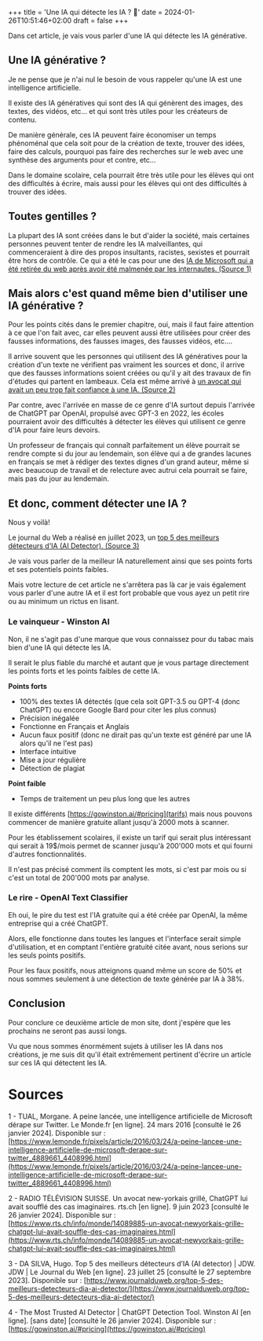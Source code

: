+++
title = 'Une IA qui détecte les IA ? 🤖'
date = 2024-01-26T10:51:46+02:00
draft = false
+++

Dans cet article, je vais vous parler d'une IA qui détecte les IA générative.

## Une IA générative ?

Je ne pense que je n'ai nul le besoin de vous rappeler qu'une IA est une intelligence artificielle.

Il existe des IA génératives qui sont des IA qui génèrent des images, des textes, des vidéos, etc... et qui sont très utiles pour les créateurs de contenu.

De manière générale, ces IA peuvent faire économiser un temps phénoménal que cela soit pour de la création de texte, trouver des idées, faire des calculs, pourquoi pas faire des recherches sur le web avec une synthèse des arguments pour et contre, etc...

Dans le domaine scolaire, cela pourrait être très utile pour les élèves qui ont des difficultés à écrire, mais aussi pour les élèves qui ont des difficultés à trouver des idées.

## Toutes gentilles ?

La plupart des IA sont créées dans le but d'aider la société, mais certaines personnes peuvent tenter de rendre les IA malveillantes, qui commenceraient à dire des propos insultants, racistes, sexistes et pourrait être hors de contrôle. Ce qui a été le cas pour une des [IA de Microsoft qui a été retirée du web après avoir été malmenée par les internautes. (Source 1)](https://www.lemonde.fr/pixels/article/2016/03/24/a-peine-lancee-une-intelligence-artificielle-de-microsoft-derape-sur-twitter_4889661_4408996.html)

## Mais alors c'est quand même bien d'utiliser une IA générative ?

Pour les points cités dans le premier chapitre, oui, mais il faut faire attention à ce que l'on fait avec, car elles peuvent aussi être utilisées pour créer des fausses informations, des fausses images, des fausses vidéos, etc....

Il arrive souvent que les personnes qui utilisent des IA génératives pour la création d'un texte ne vérifient pas vraiment les sources et donc, il arrive que des fausses informations soient créées ou qu'il y ait des travaux de fin d'études qui partent en lambeaux. Cela est même arrivé à [un avocat qui avait un peu trop fait confiance à une IA. (Source 2)](https://www.rts.ch/info/monde/14089885-un-avocat-newyorkais-grille-chatgpt-lui-avait-souffle-des-cas-imaginaires.html)

Par contre, avec l'arrivée en masse de ce genre d'IA surtout depuis l'arrivée de ChatGPT par OpenAI, propulsé avec GPT-3 en 2022, les écoles pourraient avoir des difficultés à détecter les élèves qui utilisent ce genre d'IA pour faire leurs devoirs.

Un professeur de français qui connaît parfaitement un élève pourrait se rendre compte si du jour au lendemain, son élève qui a de grandes lacunes en français se met à rédiger des textes dignes d'un grand auteur, même si avec beaucoup de travail et de relecture avec autrui cela pourrait se faire, mais pas du jour au lendemain.

## Et donc, comment détecter une IA ?

Nous y voilà!

Le journal du Web a réalisé en juillet 2023, un [top 5 des meilleurs détecteurs d'IA (AI Detector). (Source 3)](https://www.journalduweb.org/top-5-des-meilleurs-detecteurs-dia-ai-detector/)

Je vais vous parler de la meilleur IA naturellement ainsi que ses points forts et ses potentiels points faibles.

Mais votre lecture de cet article ne s'arrêtera pas là car je vais également vous parler d'une autre IA et il est fort probable que vous ayez un petit rire ou au minimum un rictus en lisant.

### Le vainqueur - Winston AI

Non, il ne s'agit pas d'une marque que vous connaissez pour du tabac mais bien d'une IA qui détecte les IA.

Il serait le plus fiable du marché et autant que je vous partage directement les points forts et les points faibles de cette IA.

**Points forts**

- 100% des textes IA détectés (que cela soit GPT-3.5 ou GPT-4 (donc ChatGPT) ou encore Google Bard pour citer les plus connus)
- Précision inégalée
- Fonctionne en Français et Anglais
- Aucun faux positif (donc ne dirait pas qu'un texte est généré par une IA alors qu'il ne l'est pas)
- Interface intuitive
- Mise a jour régulière
- Détection de plagiat

**Point faible**

- Temps de traitement un peu plus long que les autres

Il existe différents [https://gowinston.ai/#pricing](tarifs) mais nous pouvons commencer de manière gratuite allant jusqu'à 2000 mots à scanner.

Pour les établissement scolaires, il existe un tarif qui serait plus intéressant qui serait à 19$/mois permet de scanner jusqu'à 200'000 mots et qui fourni d'autres fonctionnalités.

Il n'est pas précisé comment ils comptent les mots, si c'est par mois ou si c'est un total de 200'000 mots par analyse.

### Le rire - OpenAI Text Classifier

Eh oui, le pire du test est l'IA gratuite qui a été créée par OpenAI, la même entreprise qui a créé ChatGPT.

Alors, elle fonctionne dans toutes les langues et l'interface serait simple d'utilisation, et en comptant l'entière gratuité citée avant, nous serions sur les seuls points positifs.

Pour les faux positifs, nous atteignons quand même un score de 50% et nous sommes seulement à une détection de texte générée par IA à 38%.

## Conclusion

Pour conclure ce deuxième article de mon site, dont j'espère que les prochains ne seront pas aussi longs.

Vu que nous sommes énormément sujets à utiliser les IA dans nos créations, je me suis dit qu'il était extrêmement pertinent d'écrire un article sur ces IA qui détectent les IA.

# Sources

1 - TUAL, Morgane. A peine lancée, une intelligence artificielle de Microsoft dérape sur Twitter. Le Monde.fr [en ligne]. 24 mars 2016 [consulté le 26 janvier 2024]. Disponible sur : [https://www.lemonde.fr/pixels/article/2016/03/24/a-peine-lancee-une-intelligence-artificielle-de-microsoft-derape-sur-twitter_4889661_4408996.html](https://www.lemonde.fr/pixels/article/2016/03/24/a-peine-lancee-une-intelligence-artificielle-de-microsoft-derape-sur-twitter_4889661_4408996.html)

2 - RADIO TÉLÉVISION SUISSE. Un avocat new-yorkais grillé, ChatGPT lui avait soufflé des cas imaginaires. rts.ch [en ligne]. 9 juin 2023 [consulté le 26 janvier 2024]. Disponible sur : [https://www.rts.ch/info/monde/14089885-un-avocat-newyorkais-grille-chatgpt-lui-avait-souffle-des-cas-imaginaires.html](https://www.rts.ch/info/monde/14089885-un-avocat-newyorkais-grille-chatgpt-lui-avait-souffle-des-cas-imaginaires.html)

3 - DA SILVA, Hugo. Top 5 des meilleurs détecteurs d’IA (AI detector) | JDW. JDW | Le Journal du Web [en ligne]. 23 juillet 25 [consulté le 27 septembre 2023]. Disponible sur : [https://www.journalduweb.org/top-5-des-meilleurs-detecteurs-dia-ai-detector/](https://www.journalduweb.org/top-5-des-meilleurs-detecteurs-dia-ai-detector/)

4 - The Most Trusted AI Detector | ChatGPT Detection Tool. Winston AI [en ligne]. [sans date] [consulté le 26 janvier 2024]. Disponible sur : [https://gowinston.ai/#pricing](https://gowinston.ai/#pricing)
